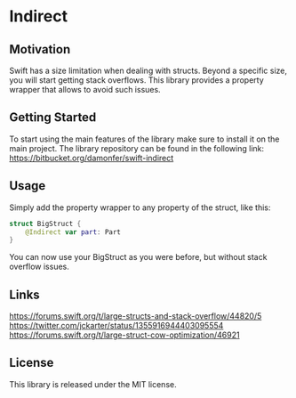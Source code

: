 # Indirect

## Motivation

Swift has a size limitation when dealing with structs. Beyond a specific size, you will start getting stack overflows. This library provides a property wrapper that allows to avoid such issues. 

## Getting Started

To start using the main features of the library make sure to install it on the main project.
The library repository can be found in the following link:
https://bitbucket.org/damonfer/swift-indirect

## Usage

Simply add the property wrapper to any property of the struct, like this:

```swift
struct BigStruct {
	@Indirect var part: Part 
} 
```

You can now use your BigStruct as you were before, but without stack overflow issues.

## Links

https://forums.swift.org/t/large-structs-and-stack-overflow/44820/5
https://twitter.com/jckarter/status/1355916944403095554
https://forums.swift.org/t/large-struct-cow-optimization/46921

## License

This library is released under the MIT license.

